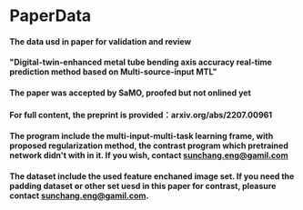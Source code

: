 # PaperData
#### The data usd in paper for validation and review
#### "Digital-twin-enhanced metal tube bending axis accuracy real-time prediction method based on Multi-source-input MTL"
#### The paper was accepted by SaMO, proofed but not onlined yet
#### For full content, the preprint is provided：arxiv.org/abs/2207.00961

#### The program include the multi-input-multi-task learning frame, with proposed regularization method, the contrast program which pretrained network didn't with in it. If you wish, contact sunchang.eng@gamil.com
#### The dataset include the used feature enchaned image set. If you need the padding dataset or other set uesd in this paper for contrast, pleasure contact sunchang.eng@gamil.com.
